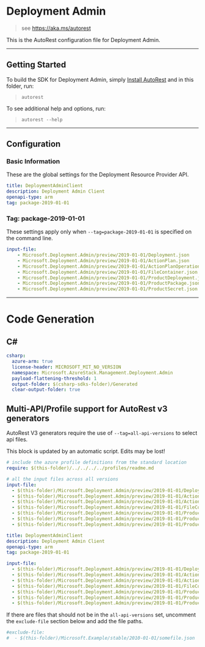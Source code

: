 # Deployment Admin

> see https://aka.ms/autorest

This is the AutoRest configuration file for Deployment Admin.

---
## Getting Started
To build the SDK for Deployment Admin, simply [Install AutoRest](https://aka.ms/autorest/install) and in this folder, run:

> `autorest`

To see additional help and options, run:

> `autorest --help`
---

## Configuration

### Basic Information
These are the global settings for the Deployment Resource Provider API.

``` yaml
title: DeploymentAdminClient
description: Deployment Admin Client
openapi-type: arm
tag: package-2019-01-01
```

### Tag: package-2019-01-01

These settings apply only when `--tag=package-2019-01-01` is specified on the command line.

``` yaml $(tag) == 'package-2019-01-01'
input-file:
    - Microsoft.Deployment.Admin/preview/2019-01-01/Deployment.json
    - Microsoft.Deployment.Admin/preview/2019-01-01/ActionPlan.json
    - Microsoft.Deployment.Admin/preview/2019-01-01/ActionPlanOperation.json
    - Microsoft.Deployment.Admin/preview/2019-01-01/FileContainer.json
    - Microsoft.Deployment.Admin/preview/2019-01-01/ProductDeployment.json
    - Microsoft.Deployment.Admin/preview/2019-01-01/ProductPackage.json
    - Microsoft.Deployment.Admin/preview/2019-01-01/ProductSecret.json
```

---
# Code Generation

## C#

``` yaml $(csharp)
csharp:
  azure-arm: true
  license-header: MICROSOFT_MIT_NO_VERSION
  namespace: Microsoft.AzureStack.Management.Deployment.Admin
  payload-flattening-threshold: 1
  output-folder: $(csharp-sdks-folder)/Generated
  clear-output-folder: true
```

## Multi-API/Profile support for AutoRest v3 generators

AutoRest V3 generators require the use of `--tag=all-api-versions` to select api files.

This block is updated by an automatic script. Edits may be lost!

``` yaml $(tag) == 'all-api-versions' /* autogenerated */
# include the azure profile definitions from the standard location
require: $(this-folder)/../../../../profiles/readme.md

# all the input files across all versions
input-file:
  - $(this-folder)/Microsoft.Deployment.Admin/preview/2019-01-01/Deployment.json
  - $(this-folder)/Microsoft.Deployment.Admin/preview/2019-01-01/ActionPlan.json
  - $(this-folder)/Microsoft.Deployment.Admin/preview/2019-01-01/ActionPlanOperation.json
  - $(this-folder)/Microsoft.Deployment.Admin/preview/2019-01-01/FileContainer.json
  - $(this-folder)/Microsoft.Deployment.Admin/preview/2019-01-01/ProductDeployment.json
  - $(this-folder)/Microsoft.Deployment.Admin/preview/2019-01-01/ProductPackage.json
  - $(this-folder)/Microsoft.Deployment.Admin/preview/2019-01-01/ProductSecret.json
```

``` yaml
title: DeploymentAdminClient
description: Deployment Admin Client
openapi-type: arm
tag: package-2019-01-01
```

``` yaml
input-file: 
  - $(this-folder)/Microsoft.Deployment.Admin/preview/2019-01-01/Deployment.json
  - $(this-folder)/Microsoft.Deployment.Admin/preview/2019-01-01/ActionPlan.json
  - $(this-folder)/Microsoft.Deployment.Admin/preview/2019-01-01/ActionPlanOperation.json
  - $(this-folder)/Microsoft.Deployment.Admin/preview/2019-01-01/FileContainer.json
  - $(this-folder)/Microsoft.Deployment.Admin/preview/2019-01-01/ProductDeployment.json
  - $(this-folder)/Microsoft.Deployment.Admin/preview/2019-01-01/ProductPackage.json
  - $(this-folder)/Microsoft.Deployment.Admin/preview/2019-01-01/ProductSecret.json
```

If there are files that should not be in the `all-api-versions` set,
uncomment the  `exclude-file` section below and add the file paths.

``` yaml $(tag) == 'all-api-versions'
#exclude-file: 
#  - $(this-folder)/Microsoft.Example/stable/2010-01-01/somefile.json
```
